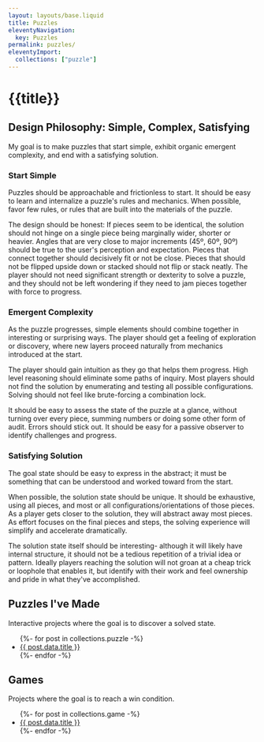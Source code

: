 ```yaml
---
layout: layouts/base.liquid
title: Puzzles
eleventyNavigation:
  key: Puzzles
permalink: puzzles/
eleventyImport:
  collections: ["puzzle"]
---
```

# {{title}}

## Design Philosophy: Simple, Complex, Satisfying
My goal is to make puzzles that start simple, exhibit organic emergent complexity, and end with a satisfying solution.

### Start Simple
Puzzles should be approachable and frictionless to start. It should be easy to learn and internalize a puzzle's rules and mechanics. When possible, favor few rules, or rules that are built into the materials of the puzzle.

The design should be honest: If pieces seem to be identical, the solution should not hinge on a single piece being marginally wider, shorter or heavier. Angles that are very close to major increments (45º, 60º, 90º) should be true to the user's perception and expectation. Pieces that connect together should decisively fit or not be close. Pieces that should not be flipped upside down or stacked should not flip or stack neatly. The player should not need significant strength or dexterity to solve a puzzle, and they should not be left wondering if they need to jam pieces together with force to progress.

### Emergent Complexity
As the puzzle progresses, simple elements should combine together in interesting or surprising ways. The player should get a feeling of exploration or discovery, where new layers proceed naturally from mechanics introduced at the start.

The player should gain intuition as they go that helps them progress. High level reasoning should eliminate some paths of inquiry. Most players should not find the solution by enumerating and testing all possible configurations. Solving should not feel like brute-forcing a combination lock.

It should be easy to assess the state of the puzzle at a glance, without turning over every piece, summing numbers or doing some other form of audit. Errors should stick out. It should be easy for a passive observer to identify challenges and progress.

### Satisfying Solution
The goal state should be easy to express in the abstract; it must be something that can be understood and worked toward from the start.

When possible, the solution state should be unique. It should be exhaustive, using all pieces, and most or all configurations/orientations of those pieces. As a player gets closer to the solution, they will abstract away most pieces. As effort focuses on the final pieces and steps, the solving experience will simplify and accelerate dramatically.

The solution state itself should be interesting- although it will likely have internal structure, it should not be a tedious repetition of a trivial idea or pattern. Ideally players reaching the solution will not groan at a cheap trick or loophole that enables it, but identify with their work and feel ownership and pride in what they've accomplished.

## Puzzles I've Made
Interactive projects where the goal is to discover a solved state.

<ul>
{%- for post in collections.puzzle -%}
  <li><a href="{{ post.url }}">{{ post.data.title }}</a></li>
{%- endfor -%}
</ul>

## Games
Projects where the goal is to reach a win condition.

<ul>
{%- for post in collections.game -%}
  <li><a href="{{ post.url }}">{{ post.data.title }}</a></li>
{%- endfor -%}
</ul>